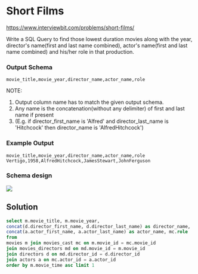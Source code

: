 # Short Films

https://www.interviewbit.com/problems/short-films/

Write a SQL Query to find those lowest duration movies along with the year, director's name(first and last name combined), actor's name(first and last name combined) and his/her role in that production.

### Output Schema

```
movie_title,movie_year,director_name,actor_name,role
```

NOTE:

1. Output column name has to match the given output schema.
2. Any name is the concatenation(without any delimiter) of first and last name if present
3. (E.g. if director_first_name is 'Alfred' and director_last_name is 'Hitchcock' then director_name is 'AlfredHitchcock')

### Example Output

```
movie_title,movie_year,director_name,actor_name,role
Vertigo,1958,AlfredHitchcock,JamesStewart,JohnFerguson
```

### Schema design

![](https://s3-us-west-2.amazonaws.com/ib-assessment-tests/problem_images/sql_course.jpg)

## Solution

```sql
select m.movie_title, m.movie_year,
concat(d.director_first_name, d.director_last_name) as director_name,
concat(a.actor_first_name, a.actor_last_name) as actor_name, mc.role
from
movies m join movies_cast mc on m.movie_id = mc.movie_id
join movies_directors md on md.movie_id = m.movie_id
join directors d on md.director_id = d.director_id
join actors a on mc.actor_id = a.actor_id
order by m.movie_time asc limit 1
```
